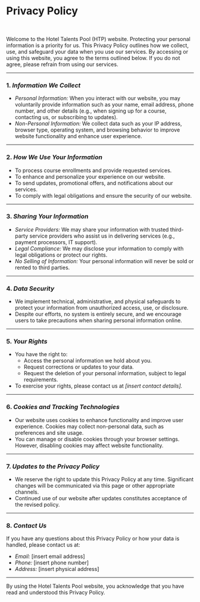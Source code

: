 # Privacy Policy

&nbsp;

Welcome to the Hotel Talents Pool (HTP) website. Protecting your personal information is a priority for us. This Privacy Policy outlines how we collect, use, and safeguard your data when you use our services. By accessing or using this website, you agree to the terms outlined below. If you do not agree, please refrain from using our services.

---

### 1. _Information We Collect_

- _Personal Information:_ When you interact with our website, you may voluntarily provide information such as your name, email address, phone number, and other details (e.g., when signing up for a course, contacting us, or subscribing to updates).
- _Non-Personal Information:_ We collect data such as your IP address, browser type, operating system, and browsing behavior to improve website functionality and enhance user experience.

---

### 2. _How We Use Your Information_

- To process course enrollments and provide requested services.
- To enhance and personalize your experience on our website.
- To send updates, promotional offers, and notifications about our services.
- To comply with legal obligations and ensure the security of our website.

---

### 3. _Sharing Your Information_

- _Service Providers:_ We may share your information with trusted third-party service providers who assist us in delivering services (e.g., payment processors, IT support).
- _Legal Compliance:_ We may disclose your information to comply with legal obligations or protect our rights.
- _No Selling of Information:_ Your personal information will never be sold or rented to third parties.

---

### 4. _Data Security_

- We implement technical, administrative, and physical safeguards to protect your information from unauthorized access, use, or disclosure.
- Despite our efforts, no system is entirely secure, and we encourage users to take precautions when sharing personal information online.

---

### 5. _Your Rights_

- You have the right to:
  - Access the personal information we hold about you.
  - Request corrections or updates to your data.
  - Request the deletion of your personal information, subject to legal requirements.
- To exercise your rights, please contact us at _[insert contact details]._

---

### 6. _Cookies and Tracking Technologies_

- Our website uses cookies to enhance functionality and improve user experience. Cookies may collect non-personal data, such as preferences and site usage.
- You can manage or disable cookies through your browser settings. However, disabling cookies may affect website functionality.

---

### 7. _Updates to the Privacy Policy_

- We reserve the right to update this Privacy Policy at any time. Significant changes will be communicated via this page or other appropriate channels.
- Continued use of our website after updates constitutes acceptance of the revised policy.

---

### 8. _Contact Us_

If you have any questions about this Privacy Policy or how your data is handled, please contact us at:

- _Email:_ [insert email address]
- _Phone:_ [insert phone number]
- _Address:_ [insert physical address]

---

By using the Hotel Talents Pool website, you acknowledge that you have read and understood this Privacy Policy.

